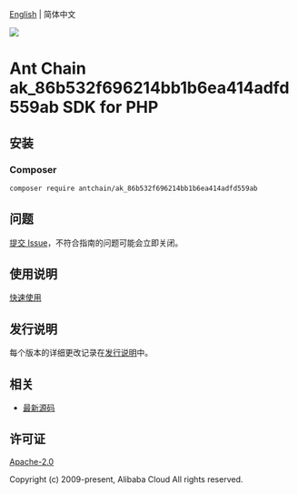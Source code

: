 [English](README.md) | 简体中文

![](https://aliyunsdk-pages.alicdn.com/icons/AlibabaCloud.svg)

# Ant Chain ak_86b532f696214bb1b6ea414adfd559ab SDK for PHP

## 安装

### Composer

```bash
composer require antchain/ak_86b532f696214bb1b6ea414adfd559ab
```

## 问题

[提交 Issue](https://github.com/alipay/antchain-openapi-prod-sdk/issues/new)，不符合指南的问题可能会立即关闭。

## 使用说明

[快速使用](https://github.com/alipay/antchain-openapi-prod-sdk)

## 发行说明

每个版本的详细更改记录在[发行说明](./ChangeLog.txt)中。

## 相关

* [最新源码](https://github.com/antchain-openapi-sdk-php)

## 许可证

[Apache-2.0](http://www.apache.org/licenses/LICENSE-2.0)

Copyright (c) 2009-present, Alibaba Cloud All rights reserved.
